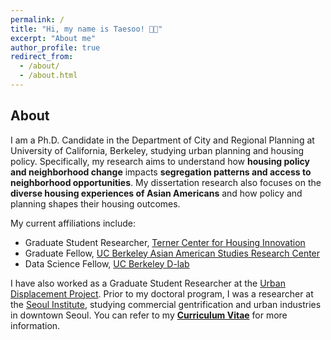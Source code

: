 ```yaml
---
permalink: /
title: "Hi, my name is Taesoo! 👋🏻"
excerpt: "About me"
author_profile: true
redirect_from: 
  - /about/
  - /about.html
---
```


## About
I am a Ph.D. Candidate in the Department of City and Regional Planning at University of California, Berkeley, studying urban planning and housing policy. Specifically, my research aims to understand how **housing policy and neighborhood change** impacts **segregation patterns and access to neighborhood opportunities**. My dissertation research also focuses on the **diverse housing experiences of Asian Americans** and how policy and planning shapes their housing outcomes.

My current affiliations include:
- Graduate Student Researcher, [Terner Center for Housing Innovation](https://ternercenter.berkeley.edu/)
- Graduate Fellow, [UC Berkeley Asian American Studies Research Center](https://issi.berkeley.edu/aarc)
- Data Science Fellow, [UC Berkeley D-lab](https://dlab.berkeley.edu/)

I have also worked as a Graduate Student Researcher at the [Urban Displacement Project](https://www.urbandisplacement.org/). Prior to my doctoral program, I was a researcher at the [Seoul Institute](https://global.si.re.kr/), studying commercial gentrification and urban industries in downtown Seoul. You can refer to my [**Curriculum Vitae**](https://taesoosong.github.io/academic_cv/song_taesoo_cv.pdf) for more information.
